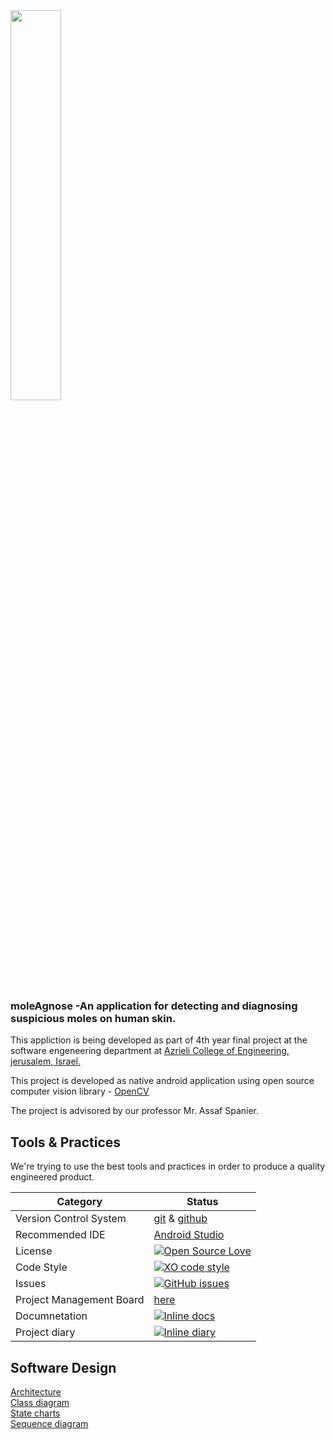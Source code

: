  <img src="https://github.com/Oterem/moleAgnose/blob/master/Material/Pics/Application%20screenshots/logo.png" height="40%" width="40%"/>

### moleAgnose -An application for detecting and diagnosing suspicious moles on human skin.

This appliction is being developed as part of 4th year final project at the software engeneering department at [Azrieli College of Engineering, jerusalem, Israel.](http://english.jce.ac.il/)

This project is developed as native android application using open source computer vision library - [OpenCV](https://opencv.org/)

The project is advisored by our professor Mr. Assaf Spanier.

## Tools & Practices
We're trying to use the best tools and practices in order to produce a quality engineered product.


|Category|Status|
|---|---|
| Version Control System| [git](https://git-scm.com/) & [github](https://github.com/) |
| Recommended IDE | [Android Studio](https://developer.android.com/studio/index.html) |
| License | [![Open Source Love](https://badges.frapsoft.com/os/mit/mit.svg?v=102)](https://github.com/Oterem/moleAgnose/blob/master/LICENSE) |
| Code Style | [![XO code style](https://img.shields.io/badge/code_style-XO-5ed9c7.svg)](https://github.com/Oterem/moleAgnose) |
| Issues | [![GitHub issues](https://img.shields.io/github/issues/Oterem/moleAgnose.svg?style=flat)](https://github.com/Oterem/moleAgnose/issues) |
| Project Management Board| [here](https://github.com/Oterem/moleAgnose/projects/1) |
| Documnetation | [![Inline docs](http://inch-ci.org/github/Oterem/moleAgnose.svg?branch=master)](https://github.com/Oterem/moleAgnose/tree/master/Material/docs) |
| Project diary | [![Inline diary](http://inch-ci.org/github/Oterem/moleAgnose.svg?branch=master)](https://github.com/Oterem/moleAgnose/wiki/Project-Diary) |


## Software Design
[Architecture](https://raw.githubusercontent.com/Oterem/moleAgnose/master/Material/Pics/Architecture.jpg)<br/>
[Class diagram](https://github.com/Oterem/moleAgnose/blob/master/Material/Pics/UML%20-%20Class%20diagram.PNG)<br/>
[State charts](https://github.com/Oterem/moleAgnose/blob/master/Material/Pics/state%20charts.png) <br/>
[Sequence diagram](https://github.com/Oterem/moleAgnose/blob/master/Material/Pics/sequence%20diagram.png)



